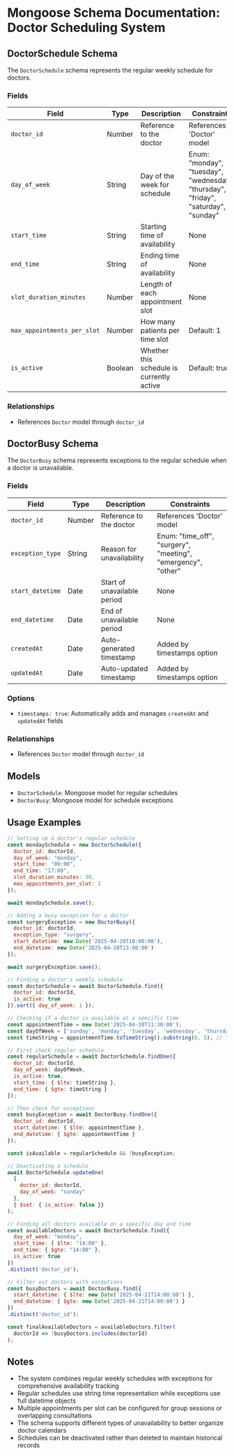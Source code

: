 # Mongoose Schema Documentation: Doctor Scheduling System

## DoctorSchedule Schema

The `DoctorSchedule` schema represents the regular weekly schedule for doctors.

### Fields

| Field | Type | Description | Constraints |
|-------|------|-------------|------------|
| `doctor_id` | Number | Reference to the doctor | References 'Doctor' model |
| `day_of_week` | String | Day of the week for schedule | Enum: "monday", "tuesday", "wednesday", "thursday", "friday", "saturday", "sunday" |
| `start_time` | String | Starting time of availability | None |
| `end_time` | String | Ending time of availability | None |
| `slot_duration_minutes` | Number | Length of each appointment slot | None |
| `max_appointments_per_slot` | Number | How many patients per time slot | Default: 1 |
| `is_active` | Boolean | Whether this schedule is currently active | Default: true |

### Relationships
- References `Doctor` model through `doctor_id`

## DoctorBusy Schema

The `DoctorBusy` schema represents exceptions to the regular schedule when a doctor is unavailable.

### Fields

| Field | Type | Description | Constraints |
|-------|------|-------------|------------|
| `doctor_id` | Number | Reference to the doctor | References 'Doctor' model |
| `exception_type` | String | Reason for unavailability | Enum: "time_off", "surgery", "meeting", "emergency", "other" |
| `start_datetime` | Date | Start of unavailable period | None |
| `end_datetime` | Date | End of unavailable period | None |
| `createdAt` | Date | Auto-generated timestamp | Added by timestamps option |
| `updatedAt` | Date | Auto-updated timestamp | Added by timestamps option |

### Options
- `timestamps: true`: Automatically adds and manages `createdAt` and `updatedAt` fields

### Relationships
- References `Doctor` model through `doctor_id`

## Models
- `DoctorSchedule`: Mongoose model for regular schedules
- `DoctorBusy`: Mongoose model for schedule exceptions

## Usage Examples

```javascript
// Setting up a doctor's regular schedule
const mondaySchedule = new DoctorSchedule({
  doctor_id: doctorId,
  day_of_week: "monday",
  start_time: "09:00",
  end_time: "17:00",
  slot_duration_minutes: 30,
  max_appointments_per_slot: 1
});

await mondaySchedule.save();

// Adding a busy exception for a doctor
const surgeryException = new DoctorBusy({
  doctor_id: doctorId,
  exception_type: "surgery",
  start_datetime: new Date('2025-04-20T10:00:00'),
  end_datetime: new Date('2025-04-20T13:00:00')
});

await surgeryException.save();

// Finding a doctor's weekly schedule
const doctorSchedule = await DoctorSchedule.find({
  doctor_id: doctorId,
  is_active: true
}).sort({ day_of_week: 1 });

// Checking if a doctor is available at a specific time
const appointmentTime = new Date('2025-04-20T11:30:00');
const dayOfWeek = ['sunday', 'monday', 'tuesday', 'wednesday', 'thursday', 'friday', 'saturday'][appointmentTime.getDay()];
const timeString = appointmentTime.toTimeString().substring(0, 5); // "11:30"

// First check regular schedule
const regularSchedule = await DoctorSchedule.findOne({
  doctor_id: doctorId,
  day_of_week: dayOfWeek,
  is_active: true,
  start_time: { $lte: timeString },
  end_time: { $gte: timeString }
});

// Then check for exceptions
const busyException = await DoctorBusy.findOne({
  doctor_id: doctorId,
  start_datetime: { $lte: appointmentTime },
  end_datetime: { $gte: appointmentTime }
});

const isAvailable = regularSchedule && !busyException;

// Deactivating a schedule
await DoctorSchedule.updateOne(
  { 
    doctor_id: doctorId,
    day_of_week: "sunday"
  },
  { $set: { is_active: false }}
);

// Finding all doctors available on a specific day and time
const availableDoctors = await DoctorSchedule.find({
  day_of_week: "monday",
  start_time: { $lte: "14:00" },
  end_time: { $gte: "14:00" },
  is_active: true
})
.distinct('doctor_id');

// Filter out doctors with exceptions
const busyDoctors = await DoctorBusy.find({
  start_datetime: { $lte: new Date('2025-04-21T14:00:00') },
  end_datetime: { $gte: new Date('2025-04-21T14:00:00') }
})
.distinct('doctor_id');

const finalAvailableDoctors = availableDoctors.filter(
  doctorId => !busyDoctors.includes(doctorId)
);
```

## Notes
- The system combines regular weekly schedules with exceptions for comprehensive availability tracking
- Regular schedules use string time representation while exceptions use full datetime objects
- Multiple appointments per slot can be configured for group sessions or overlapping consultations
- The schema supports different types of unavailability to better organize doctor calendars
- Schedules can be deactivated rather than deleted to maintain historical records